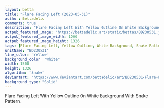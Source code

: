 ```yaml
---
layout: betta
title: "Flare Facing Left (2023-05-31)"
author: Bettadelic
comments: true
description: "Flare Facing Left With Yellow Outline On White Background With Snake Pattern."
actpub_featured_image: "https://bettadelic.art/static/bettas/BD230531.jpg"
actpub_featured_image_width: 1500
actpub_featured_image_height: 1326
tags: [Flare Facing Left, Yellow Outline, White Background, Snake Pattern, May 2023, Solid Background Pattern]
unitName: "BD230531"
line_color: "Yellow"
background_color: "White"
width: 1500
height: 1326
algorithm: "Snake"
deviantart: "https://www.deviantart.com/bettadelic/art/BD230531-Flare-Facing-Left-2023-05-31-965065888"
background_type: "Solid"
---
```


Flare Facing Left With Yellow Outline On White Background With Snake Pattern.
